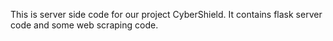 
This is server side code for our project CyberShield. It contains flask server code and some web scraping code.

